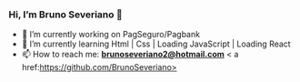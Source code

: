 ### Hi, I’m Bruno Severiano 👋


- 🔭 I’m currently working on PagSeguro/Pagbank
- 🌱 I’m currently learning Html | Css | Loading JavaScript | Loading React
- 📫 How to reach me: **brunoseveriano2@hotmail.com**
< a href:https://github.com/BrunoSeveriano>
